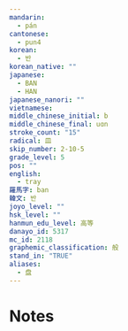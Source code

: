 ```yaml
---
mandarin:
  - pán
cantonese:
  - pun4
korean:
  - 반
korean_native: ""
japanese:
  - BAN
  - HAN
japanese_nanori: ""
vietnamese:
middle_chinese_initial: b
middle_chinese_final: uɑn
stroke_count: "15"
radical: 皿
skip_number: 2-10-5
grade_level: 5
pos: ""
english:
  - tray
羅馬字: ban
韓文: 반
joyo_level: ""
hsk_level: ""
hanmun_edu_level: 高等
danayo_id: 5317
mc_id: 2118
graphemic_classification: 般
stand_in: "TRUE"
aliases:
  - 盘
---
```


# Notes
